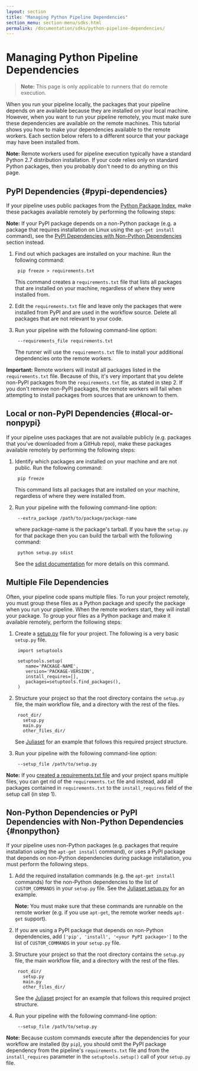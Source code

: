 ```yaml
---
layout: section
title: "Managing Python Pipeline Dependencies"
section_menu: section-menu/sdks.html
permalink: /documentation/sdks/python-pipeline-dependencies/
---
```

<!--
Licensed under the Apache License, Version 2.0 (the "License");
you may not use this file except in compliance with the License.
You may obtain a copy of the License at

http://www.apache.org/licenses/LICENSE-2.0

Unless required by applicable law or agreed to in writing, software
distributed under the License is distributed on an "AS IS" BASIS,
WITHOUT WARRANTIES OR CONDITIONS OF ANY KIND, either express or implied.
See the License for the specific language governing permissions and
limitations under the License.
-->
# Managing Python Pipeline Dependencies

> **Note:** This page is only applicable to runners that do remote execution.

When you run your pipeline locally, the packages that your pipeline depends on are available because they are installed on your local machine. However, when you want to run your pipeline remotely, you must make sure these dependencies are available on the remote machines. This tutorial shows you how to make your dependencies available to the remote workers. Each section below refers to a different source that your package may have been installed from.

**Note:** Remote workers used for pipeline execution typically have a standard Python 2.7 distribution installation. If your code relies only on standard Python packages, then you probably don't need to do anything on this page.


## PyPI Dependencies {#pypi-dependencies}

If your pipeline uses public packages from the [Python Package Index](https://pypi.python.org/), make these packages available remotely by performing the following steps:

**Note:** If your PyPI package depends on a non-Python package (e.g. a package that requires installation on Linux using the `apt-get install` command), see the [PyPI Dependencies with Non-Python Dependencies](#nonpython) section instead.

1. Find out which packages are installed on your machine. Run the following command:

        pip freeze > requirements.txt

    This command creates a `requirements.txt` file that lists all packages that are installed on your machine, regardless of where they were installed from.

2. Edit the `requirements.txt` file and leave only the packages that were installed from PyPI and are used in the workflow source. Delete all packages that are not relevant to your code.

3. Run your pipeline with the following command-line option:

        --requirements_file requirements.txt

    The runner will use the `requirements.txt` file to install your additional dependencies onto the remote workers.

**Important:** Remote workers will install all packages listed in the `requirements.txt` file. Because of this, it's very important that you delete non-PyPI packages from the `requirements.txt` file, as stated in step 2. If you don't remove non-PyPI packages, the remote workers will fail when attempting to install packages from sources that are unknown to them.


## Local or non-PyPI Dependencies {#local-or-nonpypi}

If your pipeline uses packages that are not available publicly (e.g. packages that you've downloaded from a GitHub repo), make these packages available remotely by performing the following steps:

1. Identify which packages are installed on your machine and are not public. Run the following command:

        pip freeze

    This command lists all packages that are installed on your machine, regardless of where they were installed from.

2. Run your pipeline with the following command-line option:

        --extra_package /path/to/package/package-name

   where package-name is the package's tarball. If you have the `setup.py` for that
   package then you can build the tarball with the following command:

        python setup.py sdist

   See the [sdist documentation](https://docs.python.org/2/distutils/sourcedist.html) for more details on this command.

## Multiple File Dependencies

Often, your pipeline code spans multiple files. To run your project remotely, you must group these files as a Python package and specify the package when you run your pipeline. When the remote workers start, they will install your package. To group your files as a Python package and make it available remotely, perform the following steps:

1. Create a [setup.py](https://pythonhosted.org/an_example_pypi_project/setuptools.html) file for your project. The following is a very basic `setup.py` file.

        import setuptools

        setuptools.setup(
           name='PACKAGE-NAME',
           version='PACKAGE-VERSION',
           install_requires=[],
           packages=setuptools.find_packages(),
        )

2. Structure your project so that the root directory contains the `setup.py` file, the main workflow file, and a directory with the rest of the files.

        root_dir/
          setup.py
          main.py
          other_files_dir/

    See [Juliaset](https://github.com/apache/beam/tree/master/sdks/python/apache_beam/examples/complete/juliaset) for an example that follows this required project structure.

3. Run your pipeline with the following command-line option:

        --setup_file /path/to/setup.py

**Note:** If you [created a requirements.txt file](#pypi-dependencies) and your project spans multiple files, you can get rid of the `requirements.txt` file and instead, add all packages contained in `requirements.txt` to the `install_requires` field of the setup call (in step 1).


## Non-Python Dependencies or PyPI Dependencies with Non-Python Dependencies {#nonpython}

If your pipeline uses non-Python packages (e.g. packages that require installation using the `apt-get install` command), or uses a PyPI package that depends on non-Python dependencies during package installation, you must perform the following steps.

1. Add the required installation commands (e.g. the `apt-get install` commands) for the non-Python dependencies to the list of `CUSTOM_COMMANDS` in your `setup.py` file. See the [Juliaset setup.py](https://github.com/apache/beam/blob/master/sdks/python/apache_beam/examples/complete/juliaset/setup.py) for an example.

    **Note:** You must make sure that these commands are runnable on the remote worker (e.g. if you use `apt-get`, the remote worker needs `apt-get` support).

2. If you are using a PyPI package that depends on non-Python dependencies, add `['pip', 'install', '<your PyPI package>']` to the list of `CUSTOM_COMMANDS` in your `setup.py` file.

3. Structure your project so that the root directory contains the `setup.py` file, the main workflow file, and a directory with the rest of the files.

        root_dir/
          setup.py
          main.py
          other_files_dir/

    See the [Juliaset](https://github.com/apache/beam/tree/master/sdks/python/apache_beam/examples/complete/juliaset) project for an example that follows this required project structure.

4. Run your pipeline with the following command-line option:

        --setup_file /path/to/setup.py

**Note:** Because custom commands execute after the dependencies for your workflow are installed (by `pip`), you should omit the PyPI package dependency from the pipeline's `requirements.txt` file and from the `install_requires` parameter in the `setuptools.setup()` call of your `setup.py` file.
